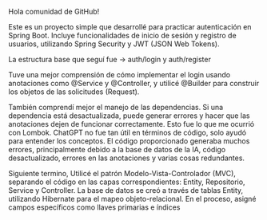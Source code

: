 Hola comunidad de GitHub!

Este es un proyecto simple que desarrollé para practicar autenticación en Spring Boot. 
Incluye funcionalidades de inicio de sesión y registro de usuarios, utilizando Spring Security y JWT (JSON Web Tokens).

La estructura base que seguí fue -> auth/login y auth/register

Tuve una mejor comprensión de cómo implementar el login usando anotaciones como 
@Service y @Controller, y utilicé @Builder para construir los objetos de las solicitudes (Request).

También comprendí mejor el manejo de las dependencias. Si una dependencia está desactualizada, puede generar errores y hacer que las anotaciones dejen de funcionar correctamente. Esto fue lo que me ocurrió con Lombok.
ChatGPT no fue tan útil en términos de código, solo ayudó para entender los conceptos. El código proporcionado generaba muchos errores, principalmente debido a la base de datos de la IA, código desactualizado, errores en las anotaciones y varias cosas redundantes.

Siguiente termino, Utilicé el patrón Modelo-Vista-Controlador (MVC), separando el código en las capas correspondientes: Entity, Repositorio, Service y Controller. 
La base de datos se creó a través de tablas Entity, utilizando Hibernate para el mapeo objeto-relacional. En el proceso, asigné campos específicos como llaves primarias e índices
